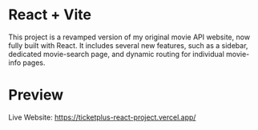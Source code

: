 # React + Vite

This project is a revamped version of my original movie API website, now fully built with React. It includes several new features, such as a sidebar, dedicated movie-search page, and dynamic routing for individual movie-info pages.

# Preview

Live Website: https://ticketplus-react-project.vercel.app/
